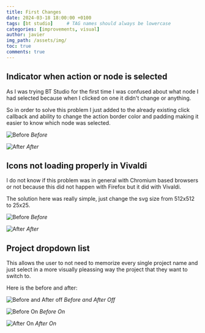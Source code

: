 ```yaml
---
title: First Changes
date: 2024-03-18 18:00:00 +0100
tags: [bt studio]     # TAG names should always be lowercase
categories: [improvements, visual]
author: javier
img_path: /assets/img/
toc: true
comments: true
---
```


## Indicator when action or node is selected

As I was trying BT Studio for the first time I was confused about what node I had selected because when I clicked on one it didn't change or anything.

So in order to solve this problem I just added to the already existing click callback and ability to change the action border color and padding making it easier to know which node was selected.

![Before](select_indicator/before.png)
_Before_

![After](select_indicator/after.png)
_After_

## Icons not loading properly in Vivaldi

I do not know if this problem was in general with Chromium based browsers or not because this did not happen with Firefox but it did with Vivaldi.

The solution here was really simple, just change the svg size from 512x512 to 25x25.

![Before](correct_icons_vivaldi/before.png)
_Before_

![After](correct_icons_vivaldi/after.png)
_After_

## Project dropdown list

This allows the user to not need to memorize every single project name and just select in a more visually pleassing way the project that they want to switch to.

Here is the before and after:

![Before and After off](project_list/after_off.png)
_Before and After Off_

![Before On](project_list/before.png)
_Before On_

![After On](project_list/after_on.png)
_After On_
